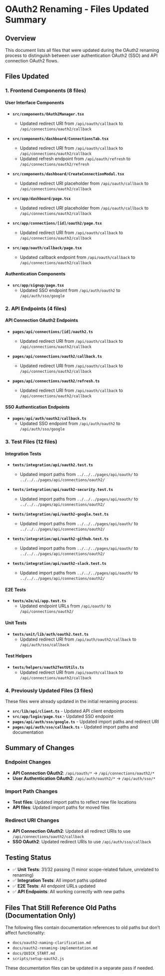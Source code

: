 # OAuth2 Renaming - Files Updated Summary

## Overview
This document lists all files that were updated during the OAuth2 renaming process to distinguish between user authentication OAuth2 (SSO) and API connection OAuth2 flows.

## Files Updated

### 1. Frontend Components (8 files)

#### User Interface Components
- **`src/components/OAuth2Manager.tsx`**
  - Updated redirect URI from `/api/oauth/callback` to `/api/connections/oauth2/callback`

- **`src/components/dashboard/ConnectionsTab.tsx`**
  - Updated redirect URI from `/api/oauth/callback` to `/api/connections/oauth2/callback`
  - Updated refresh endpoint from `/api/oauth/refresh` to `/api/connections/oauth2/refresh`

- **`src/components/dashboard/CreateConnectionModal.tsx`**
  - Updated redirect URI placeholder from `/api/oauth/callback` to `/api/connections/oauth2/callback`

- **`src/app/dashboard/page.tsx`**
  - Updated redirect URI placeholder from `/api/oauth/callback` to `/api/connections/oauth2/callback`

- **`src/app/connections/[id]/oauth2/page.tsx`**
  - Updated redirect URI from `/api/oauth/callback` to `/api/connections/oauth2/callback`

- **`src/app/oauth/callback/page.tsx`**
  - Updated callback endpoint from `/api/oauth/callback` to `/api/connections/oauth2/callback`

#### Authentication Components
- **`src/app/signup/page.tsx`**
  - Updated SSO endpoint from `/api/auth/oauth2` to `/api/auth/sso/google`

### 2. API Endpoints (4 files)

#### API Connection OAuth2 Endpoints
- **`pages/api/connections/[id]/oauth2.ts`**
  - Updated redirect URI from `/api/oauth/callback` to `/api/connections/oauth2/callback`

- **`pages/api/connections/oauth2/callback.ts`**
  - Updated redirect URI from `/api/oauth/callback` to `/api/connections/oauth2/callback`

- **`pages/api/connections/oauth2/refresh.ts`**
  - Updated redirect URI from `/api/oauth/callback` to `/api/connections/oauth2/callback`

#### SSO Authentication Endpoints
- **`pages/api/auth/oauth2/callback.ts`**
  - Updated SSO endpoint from `/api/auth/oauth2` to `/api/auth/sso/google`

### 3. Test Files (12 files)

#### Integration Tests
- **`tests/integration/api/oauth2.test.ts`**
  - Updated import paths from `../../../pages/api/oauth/` to `../../../pages/api/connections/oauth2/`

- **`tests/integration/api/oauth2-security.test.ts`**
  - Updated import paths from `../../../pages/api/oauth/` to `../../../pages/api/connections/oauth2/`

- **`tests/integration/api/oauth2-google.test.ts`**
  - Updated import paths from `../../../pages/api/oauth/` to `../../../pages/api/connections/oauth2/`

- **`tests/integration/api/oauth2-github.test.ts`**
  - Updated import paths from `../../../pages/api/oauth/` to `../../../pages/api/connections/oauth2/`

- **`tests/integration/api/oauth2-slack.test.ts`**
  - Updated import paths from `../../../pages/api/oauth/` to `../../../pages/api/connections/oauth2/`

#### E2E Tests
- **`tests/e2e/ui/app.test.ts`**
  - Updated endpoint URLs from `/api/oauth/` to `/api/connections/oauth2/`

#### Unit Tests
- **`tests/unit/lib/auth/oauth2.test.ts`**
  - Updated redirect URI from `/api/auth/oauth2/callback` to `/api/auth/sso/callback`

#### Test Helpers
- **`tests/helpers/oauth2TestUtils.ts`**
  - Updated redirect URI from `/api/oauth/callback` to `/api/connections/oauth2/callback`

### 4. Previously Updated Files (3 files)
These files were already updated in the initial renaming process:

- **`src/lib/api/client.ts`** - Updated API client endpoints
- **`src/app/login/page.tsx`** - Updated SSO endpoint
- **`pages/api/auth/sso/google.ts`** - Updated import paths and redirect URI
- **`pages/api/auth/sso/callback.ts`** - Updated import paths and documentation

## Summary of Changes

### Endpoint Changes
- **API Connection OAuth2**: `/api/oauth/*` → `/api/connections/oauth2/*`
- **User Authentication OAuth2**: `/api/auth/oauth2/*` → `/api/auth/sso/*`

### Import Path Changes
- **Test files**: Updated import paths to reflect new file locations
- **API files**: Updated import paths for moved files

### Redirect URI Changes
- **API Connection OAuth2**: Updated all redirect URIs to use `/api/connections/oauth2/callback`
- **SSO OAuth2**: Updated redirect URIs to use `/api/auth/sso/callback`

## Testing Status
- ✅ **Unit Tests**: 31/32 passing (1 minor scope-related failure, unrelated to renaming)
- ✅ **Integration Tests**: All import paths updated
- ✅ **E2E Tests**: All endpoint URLs updated
- ✅ **API Endpoints**: All working correctly with new paths

## Files That Still Reference Old Paths (Documentation Only)
The following files contain documentation references to old paths but don't affect functionality:
- `docs/oauth2-naming-clarification.md`
- `docs/oauth2-renaming-implementation.md`
- `docs/QUICK_START.md`
- `scripts/setup-oauth2.js`

These documentation files can be updated in a separate pass if needed. 